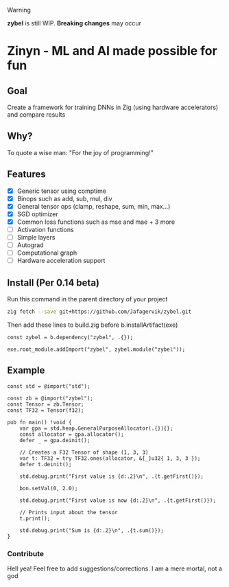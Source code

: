 > [!WARNING]
> **zybel** is still WIP. **Breaking changes** may occur

# Zinyn - ML and AI made possible for fun

## Goal

Create a framework for training DNNs in Zig (using hardware accelerators)
and compare results

## Why?

To quote a wise man: "For the joy of programming!"

## Features

- [x] Generic tensor using comptime
- [x] Binops such as add, sub, mul, div
- [x] General tensor ops (clamp, reshape, sum, min, max...)
- [x] SGD optimizer
- [x] Common loss functions such as mse and mae + 3 more
- [ ] Activation functions
- [ ] Simple layers
- [ ] Autograd
- [ ] Computational graph
- [ ] Hardware acceleration support

## Install (Per 0.14 beta)

Run this command in the parent directory of your project

```sh
zig fetch --save git+https://github.com/Jafagervik/zybel.git
```

Then add these lines to build.zig before b.installArtifact(exe)

```zig
const zybel = b.dependency("zybel", .{});

exe.root_module.addImport("zybel", zybel.module("zybel"));

```

## Example

```zig
const std = @import("std");

const zb = @import("zybel");
const Tensor = zb.Tensor;
const TF32 = Tensor(f32);

pub fn main() !void {
    var gpa = std.heap.GeneralPurposeAllocator(.{}){};
    const allocator = gpa.allocator();
    defer _ = gpa.deinit();

    // Creates a F32 Tensor of shape (1, 3, 3)
    var t: TF32 = try TF32.ones(allocator, &[_]u32{ 1, 3, 3 });
    defer t.deinit();

    std.debug.print("First value is {d:.2}\n", .{t.getFirst()});

    bon.setVal(0, 2.0);

    std.debug.print("First value is now {d:.2}\n", .{t.getFirst()});

    // Prints input about the tensor
    t.print();

    std.debug.print("Sum is {d:.2}\n", .{t.sum()});
}
```

### Contribute

Hell yea! Feel free to add suggestions/corrections. I am a mere mortal, not a god
